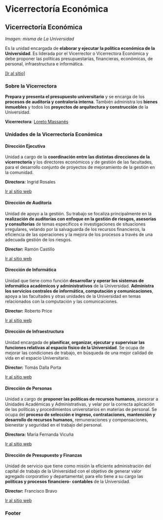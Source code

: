 # Vicerrectoría Económica

## Vicerrectoría Económica

_Imagen: misma de La Universidad_

Es la unidad encargada de **elaborar y ejecutar la política económica de la Universidad**. Es liderada por el Vicerrector o Vicerrectora Económica y debe proponer las políticas presupuestarias, financieras, económicas, de personal, infraestructura e informática. 

[\[Ir al sitio\]](http://vicerrectoriaeconomica.uc.cl/)

### Sobre la Vicerrectora

**Prepara y presenta el presupuesto universitario** y se encarga de los **procesos de auditoría y contraloría interna**. También administra los **bienes inmuebles** y todos los **proyectos de arquitectura y construcción** de la Universidad.

**Vicerrectora**: [Loreto Massanés](vicerrectora-economica.md)

### Unidades de la Vicerrectoría Económica

#### Dirección Ejecutiva

Unidad a cargo de la **coordinación entre las distintas direcciones de la vicerrectoría** y los directores económicos y de gestión de las facultades, para el desarrollo conjunto de proyectos de mejoramiento de la gestión en la comunidad.

**Directora:** Ingrid Rosales

[Ir al sitio web](http://vicerrectoriaeconomica.uc.cl/direccion-ejecutiva)

#### Dirección de Auditoría

Unidad de apoyo a la gestión. Su trabajo se focaliza principalmente en la **realización de auditorías con enfoque en la gestión de riesgos, asesorías y consultorías** de temas específicos e investigaciones de situaciones irregulares, velando por la salvaguarda de los recursos financieros, la eficiencia de las operaciones y la mejora de los procesos a través de una adecuada gestión de los riesgos.

**Director:** Ramón Castillo

[Ir al sitio web](http://vicerrectoriaeconomica.uc.cl/direccion-de-auditoria)

#### Dirección de Informática

Unidad que tiene como función **desarrollar y operar los sistemas de informática académicos y administrativos** de la Universidad. **Administra los servicios centrales de informática, computación y comunicaciones**, apoya a las facultades y otras unidades de la Universidad en temas relacionados con la computación y las comunicaciones.

**Director:** Roberto Price

[Ir al sitio web](http://informatica.uc.cl)

#### Dirección de Infraestructura

Unidad encargada de **planificar, organizar, ejecutar y supervisar las funciones relativas al espacio físico de la Universidad**. Se ocupa de mejorar las condiciones de trabajo, en búsqueda de una mejor calidad de vida en el espacio Universitario.

**Director:** Tomás Dalla Porta

[Ir al sitio web](http://www7.uc.cl/www_orga/infraest/)

#### Dirección de Personas

Unidad a cargo de **proponer las políticas de recursos humanos**, asesorar a Unidades Académicas y Administrativas, y velar por la correcta aplicación de las políticas y procedimientos universitarios en materias de personal. Se ocupa del **proceso de selección e ingreso, contrataciones, mantención y desarrollo de recursos humanos,** remuneraciones y compensaciones, bienestar y seguridad en el trabajo del personal.

**Directora:** María Fernanda Vicuña

[Ir al sitio web](http://personal.uc.cl/)

#### Dirección de Presupuesto y Finanzas

Unidad de servicio que tiene como misión la eficiente administración del capital de trabajo de la Universidad con el objetivo de generar valor agregado corporativo y departamental; para ello tiene a su cargo las **políticas y procesos financiero- contables** de la Universidad.

**Director:** Francisco Bravo

[Ir al sitio web](http://finanzas.uc.cl/)



### Footer

